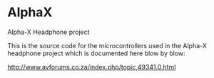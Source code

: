 # AlphaX
Alpha-X Headphone project

This is the source code for the microcontrollers used in the Alpha-X headphone project which is documented here blow by blow:

http://www.avforums.co.za/index.php/topic,49341.0.html

